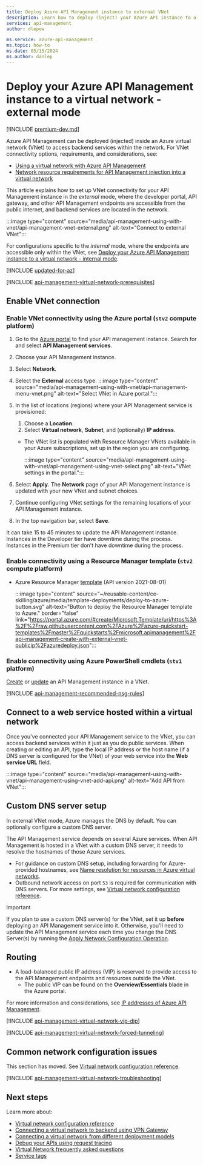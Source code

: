 ```yaml
---
title: Deploy Azure API Management instance to external VNet
description: Learn how to deploy (inject) your Azure API instance to a virtual network in external mode and access API backends through it.
services: api-management
author: dlepow

ms.service: azure-api-management
ms.topic: how-to
ms.date: 05/15/2024
ms.author: danlep
---
```

# Deploy your Azure API Management instance to a virtual network - external mode

[!INCLUDE [premium-dev.md](../../includes/api-management-availability-premium-dev.md)]

Azure API Management can be deployed (injected) inside an Azure virtual network (VNet) to access backend services within the network. For VNet connectivity options, requirements, and considerations, see:

* [Using a virtual network with Azure API Management](virtual-network-concepts.md)
* [Network resource requirements for API Management injection into a virtual network](virtual-network-injection-resources.md)

This article explains how to set up VNet connectivity for your API Management instance in the *external* mode, where the developer portal, API gateway, and other API Management endpoints are accessible from the public internet, and backend services are located in the network. 

:::image type="content" source="media/api-management-using-with-vnet/api-management-vnet-external.png" alt-text="Connect to external VNet":::

For configurations specific to the *internal* mode, where the endpoints are accessible only within the VNet, see [Deploy your Azure API Management instance to a virtual network - internal mode](./api-management-using-with-internal-vnet.md). 

[!INCLUDE [updated-for-az](~/reusable-content/ce-skilling/azure/includes/updated-for-az.md)]

[!INCLUDE [api-management-virtual-network-prerequisites](../../includes/api-management-virtual-network-prerequisites.md)]

## Enable VNet connection

### Enable VNet connectivity using the Azure portal (`stv2` compute platform)

1. Go to the [Azure portal](https://portal.azure.com) to find your API management instance. Search for and select **API Management services**.
1. Choose your API Management instance.
1. Select **Network**.
1. Select the **External** access type.
    :::image type="content" source="media/api-management-using-with-vnet/api-management-menu-vnet.png" alt-text="Select VNet in Azure portal.":::

1. In the list of locations (regions) where your API Management service is provisioned: 
    1. Choose a **Location**.
    1. Select **Virtual network**, **Subnet**, and (optionally) **IP address**. 
    * The VNet list is populated with Resource Manager VNets available in your Azure subscriptions, set up in the region you are configuring.

        :::image type="content" source="media/api-management-using-with-vnet/api-management-using-vnet-select.png" alt-text="VNet settings in the portal.":::

1. Select **Apply**. The **Network** page of your API Management instance is updated with your new VNet and subnet choices.

1. Continue configuring VNet settings for the remaining locations of your API Management instance.

7. In the top navigation bar, select **Save**.

It can take 15 to 45 minutes to update the API Management instance. Instances in the Developer tier have downtime during the process. Instances in the Premium tier don't have downtime during the process. 

### Enable connectivity using a Resource Manager template (`stv2` compute platform)

* Azure Resource Manager [template](https://github.com/Azure/azure-quickstart-templates/tree/master/quickstarts/microsoft.apimanagement/api-management-create-with-external-vnet-publicip) (API version 2021-08-01)

     :::image type="content" source="~/reusable-content/ce-skilling/azure/media/template-deployments/deploy-to-azure-button.svg" alt-text="Button to deploy the Resource Manager template to Azure." border="false" link="https://portal.azure.com/#create/Microsoft.Template/uri/https%3A%2F%2Fraw.githubusercontent.com%2FAzure%2Fazure-quickstart-templates%2Fmaster%2Fquickstarts%2Fmicrosoft.apimanagement%2Fapi-management-create-with-external-vnet-publicip%2Fazuredeploy.json":::


### Enable connectivity using Azure PowerShell cmdlets (`stv1` platform)

[Create](/powershell/module/az.apimanagement/new-azapimanagement) or [update](/powershell/module/az.apimanagement/update-azapimanagementregion) an API Management instance in a VNet.

[!INCLUDE [api-management-recommended-nsg-rules](../../includes/api-management-recommended-nsg-rules.md)]

## Connect to a web service hosted within a virtual network
Once you've connected your API Management service to the VNet, you can access backend services within it just as you do public services. When creating or editing an API, type the local IP address or the host name (if a DNS server is configured for the VNet) of your web service into the **Web service URL** field.

:::image type="content" source="media/api-management-using-with-vnet/api-management-using-vnet-add-api.png" alt-text="Add API from VNet":::

## Custom DNS server setup 
In external VNet mode, Azure manages the DNS by default. You can optionally configure a custom DNS server. 

The API Management service depends on several Azure services. When API Management is hosted in a VNet with a custom DNS server, it needs to resolve the hostnames of those Azure services.  
* For guidance on custom DNS setup, including forwarding for Azure-provided hostnames, see [Name resolution for resources in Azure virtual networks](../virtual-network/virtual-networks-name-resolution-for-vms-and-role-instances.md#name-resolution-that-uses-your-own-dns-server).  
* Outbound network access on port `53` is required for communication with DNS servers. For more settings, see [Virtual network configuration reference](virtual-network-reference.md).

> [!IMPORTANT] 
> If you plan to use a custom DNS server(s) for the VNet, set it up **before** deploying an API Management service into it. Otherwise, you'll need to update the API Management service each time you change the DNS Server(s) by running the [Apply Network Configuration Operation](/rest/api/apimanagement/current-ga/api-management-service/apply-network-configuration-updates).


## Routing

+ A load-balanced public IP address (VIP) is reserved to provide access to the API Management endpoints and resources outside the VNet.
  + The public VIP can be found on the **Overview/Essentials** blade in the Azure portal.

For more information and considerations, see [IP addresses of Azure API Management](api-management-howto-ip-addresses.md#ip-addresses-of-api-management-service-in-vnet).

[!INCLUDE [api-management-virtual-network-vip-dip](../../includes/api-management-virtual-network-vip-dip.md)]

[!INCLUDE [api-management-virtual-network-forced-tunneling](../../includes/api-management-virtual-network-forced-tunneling.md)]

## <a name="network-configuration-issues"> </a>Common network configuration issues

This section has moved. See [Virtual network configuration reference](virtual-network-reference.md).

[!INCLUDE [api-management-virtual-network-troubleshooting](../../includes/api-management-virtual-network-troubleshooting.md)]

## Next steps

Learn more about:

* [Virtual network configuration reference](virtual-network-reference.md)
* [Connecting a virtual network to backend using VPN Gateway](../vpn-gateway/design.md#s2smulti)
* [Connecting a virtual network from different deployment models](../vpn-gateway/vpn-gateway-connect-different-deployment-models-powershell.md)
* [Debug your APIs using request tracing](api-management-howto-api-inspector.md)
* [Virtual Network frequently asked questions](../virtual-network/virtual-networks-faq.md)
* [Service tags](../virtual-network/network-security-groups-overview.md#service-tags)

[api-management-using-vnet-menu]: ./media/api-management-using-with-vnet/api-management-menu-vnet.png
[api-management-setup-vpn-select]: ./media/api-management-using-with-vnet/api-management-using-vnet-select.png
[api-management-setup-vpn-add-api]: ./media/api-management-using-with-vnet/api-management-using-vnet-add-api.png
[api-management-vnet-public]: ./media/api-management-using-with-vnet/api-management-vnet-external.png

[Enable VPN connections]: #enable-vpn
[Connect to a web service behind VPN]: #connect-vpn
[Related content]: #related-content

[UDRs]: ../virtual-network/virtual-networks-udr-overview.md
[NetworkSecurityGroups]: ../virtual-network/network-security-groups-overview.md
[ServiceEndpoints]: ../virtual-network/virtual-network-service-endpoints-overview.md
[ServiceTags]: ../virtual-network/network-security-groups-overview.md#service-tags
